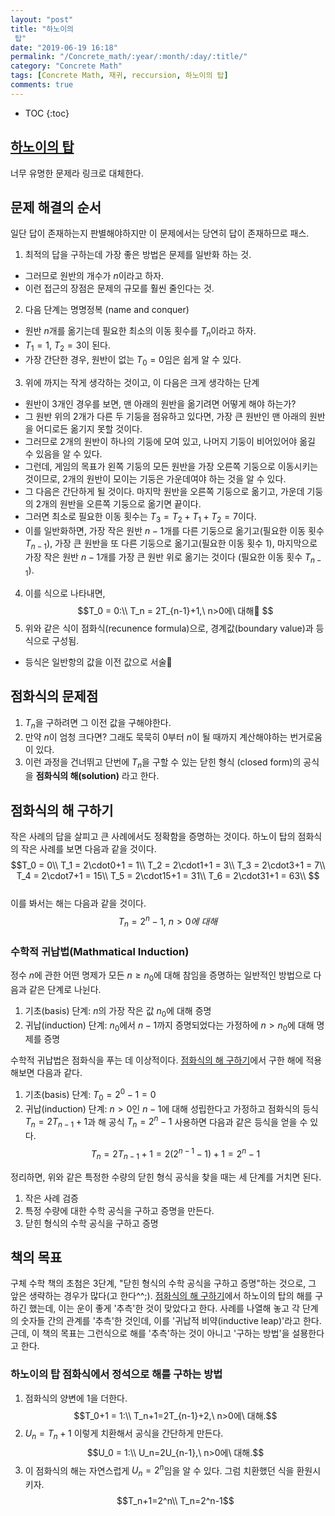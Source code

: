 ```yaml
---
layout: "post"
title: "하노이의 탑"
date: "2019-06-19 16:18"
permalink: "/Concrete_math/:year/:month/:day/:title/"
category: "Concrete Math"
tags: [Concrete Math, 재귀, reccursion, 하노이의 탑]
comments: true
---
```


* TOC
{:toc}

## [하노이의 탑](https://ko.wikipedia.org/wiki/%ED%95%98%EB%85%B8%EC%9D%B4%EC%9D%98_%ED%83%91)
너무 유명한 문제라 링크로 대체한다.

## 문제 해결의 순서
일단 답이 존재하는지 판별해야하지만 이 문제에서는 당연히 답이 존재하므로 패스.
1. 최적의 답을 구하는데 가장 좋은 방법은 문제를 일반화 하는 것.
  * 그러므로 원반의 개수가 $n$이라고 하자.
  * 이런 접근의 장점은 문제의 규모를 훨씬 줄인다는 것.
2. 다음 단계는 명명정복 (name and conquer)
  * 원반 $n$개를 옮기는데 필요한 최소의 이동 횟수를 $T_n$이라고 하자.
  * $T_1=1$, $T_2=3$이 된다.
  * 가장 간단한 경우, 원반이 없는 $T_0=0$임은 쉽게 알 수 있다.
3. 위에 까지는 작게 생각하는 것이고, 이 다음은 크게 생각하는 단계
  * 원반이 3개인 경우를 보면, 맨 아래의 원반을 옮기려면 어떻게 해야 하는가?
  * 그 원반 위의 2개가 다른 두 기둥을 점유하고 있다면, 가장 큰 원반인 맨 아래의 원반을 어디로든 옮기지 못할 것이다.
  * 그러므로 2개의 원반이 하나의 기둥에 모여 있고, 나머지 기둥이 비어있어야 옮길 수 있음을 알 수 있다.
  * 그런데, 게임의 목표가 왼쪽 기둥의 모든 원반을 가장 오른쪽 기둥으로 이동시키는 것이므로, 2개의 원반이 모이는 기둥은 가운데여야 하는 것을 알 수 있다.
  * 그 다음은 간단하게 될 것이다. 마지막 원반을 오른쪽 기둥으로 옮기고, 가운데 기둥의 2개의 원반을 오른쪽 기둥으로 옮기면 끝이다.
  * 그러면 최소로 필요한 이동 횟수는 $T_3 = T_2+T_1+T_2=7$이다.
  * 이를 일반화하면, 가장 작은 원반 $n-1$개를 다른 기둥으로 옮기고(필요한 이동 횟수 $T_{n-1}$), 가장 큰 원반을 또 다른 기둥으로 옮기고(필요한 이동 횟수 1), 마지막으로 가장 작은 원반 $n-1$개를 가장 큰 원반 위로 옮기는 것이다 (필요한 이동 횟수 $T_{n-1}$).
4. 이를 식으로 나타내면,   
  $$T_0 = 0:\\
    T_n = 2T_{n-1}+1,\ n>0에\ 대해 $$
5. 위와 같은 식이 점화식(recunence formula)으로, 경계값(boundary value)과 등식으로 구성됨.
  * 등식은 일반항의 값을 이전 값으로 서술

## 점화식의 문제점
  1. $T_n$을 구하려면 그 이전 값을 구해야한다.
  2. 만약 $n$이 엄청 크다면? 그래도 묵묵히 0부터 $n$이 될 때까지 계산해야하는 번거로움이 있다.
  3. 이런 과정을 건너뛰고 단번에 $T_n$을 구할 수 있는 닫힌 형식 (closed form)의 공식을 **점화식의 해(solution)** 라고 한다.

## 점화식의 해 구하기
작은 사례의 답을 살피고 큰 사례에서도 정확함을 증명하는 것이다. 하노이 탑의 점화식의 작은 사례를 보면 다음과 같을 것이다.  
$$T_0 = 0\\
T_1 = 2\cdot0+1 = 1\\
T_2 = 2\cdot1+1 = 3\\
T_3 = 2\cdot3+1 = 7\\
T_4 = 2\cdot7+1 = 15\\
T_5 = 2\cdot15+1 = 31\\
T_6 = 2\cdot31+1 = 63\\ $$  
이를 봐서는 해는 다음과 같을 것이다.  
$$T_n = 2^n-1,\ n>0에\ 대해$$

### 수학적 귀납법(Mathmatical Induction)
정수 $n$에 관한 어떤 명제가 모든 $n\geq n_0$에 대해 참임을 증명하는 일반적인 방법으로 다음과 같은 단계로 나뉜다.  
1. 기초(basis) 단계: $n$의 가장 작은 값 $n_0$에 대해 증명  
2. 귀납(induction) 단계: $n_0$에서 $n-1$까지 증명되었다는 가정하에 $n>n_0$에 대해 명제를 증명  

수학적 귀납법은 점화식을 푸는 데 이상적이다. [점화식의 해 구하기](#점화식의-해-구하기)에서 구한 해에 적용해보면 다음과 같다.  
1. 기초(basis) 단계: $T_0=2^0-1=0$
2. 귀납(induction) 단계: $n>0$인 $n-1$에 대해 성립한다고 가정하고 점화식의 등식 $T_n = 2T_{n-1}+1$과 해 공식 $T_n = 2^n-1$ 사용하면 다음과 같은 등식을 얻을 수 있다.  
$$T_n = 2T_{n-1}+1=2(2^{n-1}-1)+1=2^n-1$$

정리하면, 위와 같은 특정한 수량의 닫힌 형식 공식을 찾을 때는 세 단계를 거치면 된다.
1. 작은 사례 검증
2. 특정 수량에 대한 수학 공식을 구하고 증명을 만든다.
3. 닫힌 형식의 수학 공식을 구하고 증명

## 책의 목표
구체 수학 책의 초첨은 3단계, "닫힌 형식의 수학 공식을 구하고 증명"하는 것으로, 그 앞은 생략하는 경우가 많다(고 한다^^;).
[점화식의 해 구하기](#점화식의-해-구하기)에서 하노이의 탑의 해를 구하긴 했는데, 이는 운이 좋게 '추측'한 것이 맞았다고 한다. 사례를 나열해 놓고 각 단계의 숫자들 간의 관계를 '추측'한 것인데, 이를 '귀납적 비약(inductive leap)'라고 한다.
근데, 이 책의 목표는 그런식으로 해를 '추측'하는 것이 아니고 '구하는 방법'을 설묭한다고 한다.

### 하노이의 탑 점화식에서 정석으로 해를 구하는 방법
1. 점화식의 양변에 1을 더한다.   
$$T_0+1 = 1:\\
T_n+1=2T_{n-1}+2,\ n>0에\ 대해.$$
2. $U_n=T_n+1$ 이렇게 치환해서 공식을 간단하게 만든다.  
$$U_0 = 1:\\
U_n=2U_{n-1},\ n>0에\ 대해.$$
3. 이 점화식의 해는 자연스럽게 $U_n=2^n$임을 알 수 있다. 그럼 치환했던 식을 환원시키자.  
$$T_n+1=2^n\\
T_n=2^n-1$$
